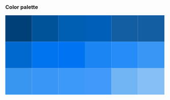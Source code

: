 ### Color palette

![alt text](https://github.com/SheetProject/Branding-Kit/blob/main/palette/palette.png?raw=true)

